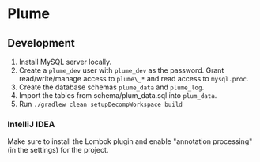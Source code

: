 # Plume

## Development

1. Install MySQL server locally.
2. Create a `plume_dev` user with `plume_dev` as the password. Grant read/write/manage access to `plume\_*` and read access to `mysql.proc`.
3. Create the database schemas `plume_data` and `plume_log`.
4. Import the tables from schema/plum_data.sql into `plum_data`.
5. Run `./gradlew clean setupDecompWorkspace build`

### IntelliJ IDEA

Make sure to install the Lombok plugin and enable "annotation processing" (in the settings) for the project.